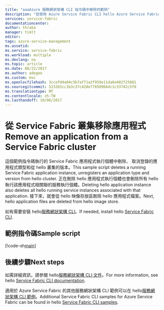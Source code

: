 ```yaml
---
title: "aaaAzure 服務網狀架構 CLI 指令碼中移除的範例"
description: "從使用 Azure Service Fabric CLI hello Azure Service Fabric 叢集中移除應用程式"
services: service-fabric
documentationcenter: 
author: thraka
manager: timlt
editor: 
tags: azure-service-management
ms.assetid: 
ms.service: service-fabric
ms.workload: multiple
ms.devlang: na
ms.topic: article
ms.date: 08/22/2017
ms.author: adegeo
ms.custom: mvc
ms.openlocfilehash: 3ccefd4a04c5b7af71a2f959e11da6e402f25881
ms.sourcegitcommit: 523283cc1b3c37c428e77850964dc1c33742c5f0
ms.translationtype: MT
ms.contentlocale: zh-TW
ms.lasthandoff: 10/06/2017
---
```

# <a name="remove-an-application-from-a-service-fabric-cluster"></a><span data-ttu-id="cf812-103">從 Service Fabric 叢集移除應用程式</span><span class="sxs-lookup"><span data-stu-id="cf812-103">Remove an application from a Service Fabric cluster</span></span>

<span data-ttu-id="cf812-104">這個範例指令碼執行的 Service Fabric 應用程式執行個體中刪除、 取消登錄的應用程式類型和從 hello 叢集的版本。</span><span class="sxs-lookup"><span data-stu-id="cf812-104">This sample script deletes a running Service Fabric application instance, unregisters an application type and version from hello cluster.</span></span>  <span data-ttu-id="cf812-105">正在刪除 hello 應用程式執行個體也會刪除所有 hello 執行該應用程式相關聯的服務執行個體。</span><span class="sxs-lookup"><span data-stu-id="cf812-105">Deleting hello application instance also deletes all hello running service instances associated with that application.</span></span> <span data-ttu-id="cf812-106">接下來，就會從 hello 映像存放區刪除 hello 應用程式檔案。</span><span class="sxs-lookup"><span data-stu-id="cf812-106">Next, hello application files are deleted from hello image store.</span></span> 

<span data-ttu-id="cf812-107">如有需要安裝 hello[服務網狀架構 CLI](../service-fabric-cli.md)。</span><span class="sxs-lookup"><span data-stu-id="cf812-107">If needed, install hello [Service Fabric CLI](../service-fabric-cli.md).</span></span>

## <a name="sample-script"></a><span data-ttu-id="cf812-108">範例指令碼</span><span class="sxs-lookup"><span data-stu-id="cf812-108">Sample script</span></span>

[!code-sh[main](../../../cli_scripts/service-fabric/remove-application/remove-application.sh "Remove an application from a cluster")]

## <a name="next-steps"></a><span data-ttu-id="cf812-109">後續步驟</span><span class="sxs-lookup"><span data-stu-id="cf812-109">Next steps</span></span>

<span data-ttu-id="cf812-110">如需詳細資訊，請參閱 hello[服務網狀架構 CLI 文件](../service-fabric-cli.md)。</span><span class="sxs-lookup"><span data-stu-id="cf812-110">For more information, see hello [Service Fabric CLI documentation](../service-fabric-cli.md).</span></span>

<span data-ttu-id="cf812-111">適用於 Azure Service Fabric 的其他服務網狀架構 CLI 範例可以在 hello[服務網狀架構 CLI 範例](../samples-cli.md)。</span><span class="sxs-lookup"><span data-stu-id="cf812-111">Additional Service Fabric CLI samples for Azure Service Fabric can be found in hello [Service Fabric CLI samples](../samples-cli.md).</span></span>
